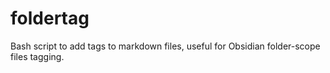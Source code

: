 # foldertag
Bash script to add tags to markdown files, useful for Obsidian folder-scope files tagging.

